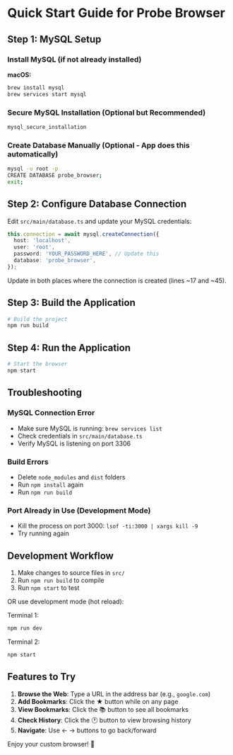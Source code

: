 # Quick Start Guide for Probe Browser

## Step 1: MySQL Setup

### Install MySQL (if not already installed)

**macOS:**
```bash
brew install mysql
brew services start mysql
```

### Secure MySQL Installation (Optional but Recommended)
```bash
mysql_secure_installation
```

### Create Database Manually (Optional - App does this automatically)
```bash
mysql -u root -p
CREATE DATABASE probe_browser;
exit;
```

## Step 2: Configure Database Connection

Edit `src/main/database.ts` and update your MySQL credentials:

```typescript
this.connection = await mysql.createConnection({
  host: 'localhost',
  user: 'root',
  password: 'YOUR_PASSWORD_HERE', // Update this
  database: 'probe_browser',
});
```

Update in both places where the connection is created (lines ~17 and ~45).

## Step 3: Build the Application

```bash
# Build the project
npm run build
```

## Step 4: Run the Application

```bash
# Start the browser
npm start
```

## Troubleshooting

### MySQL Connection Error
- Make sure MySQL is running: `brew services list`
- Check credentials in `src/main/database.ts`
- Verify MySQL is listening on port 3306

### Build Errors
- Delete `node_modules` and `dist` folders
- Run `npm install` again
- Run `npm run build`

### Port Already in Use (Development Mode)
- Kill the process on port 3000: `lsof -ti:3000 | xargs kill -9`
- Try running again

## Development Workflow

1. Make changes to source files in `src/`
2. Run `npm run build` to compile
3. Run `npm start` to test

OR use development mode (hot reload):

Terminal 1:
```bash
npm run dev
```

Terminal 2:
```bash
npm start
```

## Features to Try

1. **Browse the Web**: Type a URL in the address bar (e.g., `google.com`)
2. **Add Bookmarks**: Click the ★ button while on any page
3. **View Bookmarks**: Click the 📚 button to see all bookmarks
4. **Check History**: Click the 🕐 button to view browsing history
5. **Navigate**: Use ← → buttons to go back/forward

Enjoy your custom browser! 🚀
